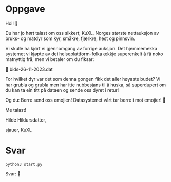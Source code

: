 # Oppgave

Hoi! 🤠

Du har jo hørt talast om oss sikkert; KuXL, Norges største nettauksjon av bruks- og matdyr som kyr, småkre, fjærkre, hest og pinnsvin.

Vi skulle ha kjørt ei gjennomgang av forrige auksjon. Det hjemmemekka systemet vi kjøpte av dei helseplattform-folka ækkje superenkelt å få noko matnyttig frå, men vi betaler om du fiksar:

💾 bids-26-11-2023.dat

For hvilket dyr var det som denna gongen fikk det aller høyaste budet? Vi har grubla og grubla men har itte nubbesjans til å huska, så superdupert om du kan ta ein titt på dataen og sende oss dyret i retur!

Og du: Berre send oss emojien! Datasystemet vårt tar berre i mot emojier! 🙈

Me talast!

Hilde Hildursdatter,

sjauer, KuXL

# Svar

```
python3 start.py
```

Svar: 🐎
